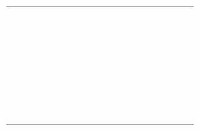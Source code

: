<table><colgroup><col style="width: 33%" /><col style="width: 33%" /><col style="width: 33%" /></colgroup><tbody><tr class="odd"><td></td><td></td><td></td></tr><tr class="even"><td><div id="vertaxis" style="margin:0px 0px 0px 0px;height:300px;position:relative"></div></td><td><div id="chart" style="width:100%;height:100%;position:relative"></div></td><td></td></tr><tr class="odd"><td></td><td><div id="axis" style="margin:0px 0px 0px 0px;position:relative;width:800px"></div></td><td></td></tr></tbody></table>
